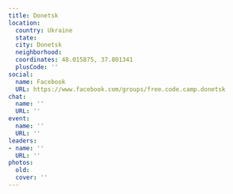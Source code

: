 ```yaml
---
title: Donetsk
location:
  country: Ukraine
  state: 
  city: Donetsk
  neighborhood: 
  coordinates: 48.015875, 37.801341
  plusCode: ''
social:
  name: Facebook
  URL: https://www.facebook.com/groups/free.code.camp.donetsk
chat:
  name: ''
  URL: ''
event:
  name: ''
  URL: ''
leaders:
- name: ''
  URL: ''
photos:
  old: 
  cover: ''
---
```


